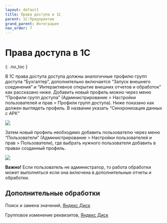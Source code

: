 ```yaml
---
layout: default
title: Права доступа в 1С
parent: 1С:Предприятие
grand_parent: Интеграция
nav_order: 7
---
```


# Права доступа в 1С
{: .no_toc }

В 1С права доступа доступа должны аналогичные профилю групп доступа “Бухгалтер”, дополнительно включается “Запуск внешнего соединения“ и “Интерактивное открытие внешних отчетов и обработок” как рассказано ниже.
Добавить новый профиль можно через меню “Профили групп доступа” (Администрирование > Настройки пользователей и прав > Профили групп доступа). Ниже показано как должен выглядеть профиль. В названии указать “Синхронизация данных с АРК”

![](../../images/group_profile.png)

Затем новый профиль необходимо добавить пользователю через меню “Пользователи” (Администрирование > Настройки пользователей и прав > Пользователи), где выбрать нужного пользователя добавить в правах созданный профиль.

![](../../images/user.png)

**Важно!** Если пользователь не администратор, то работа обработки может выполняться если она включена в дополнительные отчеты и обработки.

## Дополнительные обработки
Поиск и замена значений, [Яндекс Диск](https://yadi.sk/d/aRiwirfhi58p0A)

Групповое изменение реквизитов, [Яндекс Диск](https://yadi.sk/d/PHKVlkmcCjrrmw)
